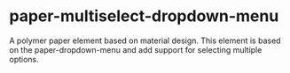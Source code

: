 # paper-multiselect-dropdown-menu
A polymer paper element based on material design. This element is based on the paper-dropdown-menu and add support for selecting multiple options. 
